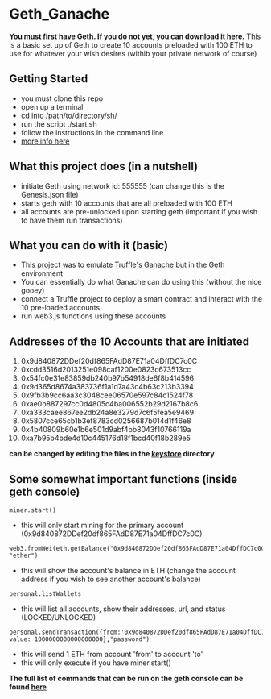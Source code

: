# Geth_Ganache

**You must first have Geth. If you do not yet, you can download it [here](https://github.com/ethereum/go-ethereum/wiki/Building-Ethereum).**
This is a basic set up of Geth to create 10 accounts preloaded with 100 ETH to use for whatever your wish desires (withib your private network of course)

## Getting Started
- you must clone this repo
- open up a terminal
- cd into /path/to/directory/sh/
- run the script ./start.sh
- follow the instructions in the command line
- [more info here](https://github.com/araskachoi/Geth_Ganache/tree/master/sh/README.md)

## What this project does (in a nutshell)
- initiate Geth using network id: 555555 (can change this is the Genesis.json file)
- starts geth with 10 accounts that are all preloaded with 100 ETH
- all accounts are pre-unlocked upon starting geth (important if you wish to have them run transactions)

## What you can do with it (basic)
- This project was to emulate [Truffle's Ganache](http://truffleframework.com/docs/ganache/using) but in the Geth environment 
- You can essentially do what Ganache can do using this (without the nice gooey)
- connect a Truffle project to deploy a smart contract and interact with the 10 pre-loaded accounts
- run web3.js functions using these accounts

## Addresses of the 10 Accounts that are initiated
1. 0x9d840872DDef20df865FAdD87E71a04DffDC7c0C
2. 0xcdd3516d2013251e098caf1200e0823c673513cc
3. 0x54fc0e31e83859db240b97b54918de6f8b414596
4. 0x9d365d8674a383736f1a1d7a43c4b63c213b3394
5. 0x9fb3b9cc6aa3c3048cee06570e597c84c1524f78
6. 0xae0b887297cc0d4805c4ba006552b29d2167b8c6
7. 0xa333caee867ee2db24a8e3279d7c6f5fea5e9469
8. 0x5807cce65cb1b3ef8783cd0256687b014d1f46e8
9. 0x4b40809b60e1b6e501d9abf4bb8043f10766119a
10. 0xa7b95b4bde4d10c445176d18f1bcd40f18b289e5

**can be changed by editing the files in the [keystore](https://github.com/araskachoi/Geth_Ganache/tree/master/keystore) directory**

## Some somewhat important functions (inside geth console)
```
miner.start()
```
- this will only start mining for the primary account (0x9d840872DDef20df865FAdD87E71a04DffDC7c0C)

```
web3.fromWei(eth.getBalance("0x9d840872DDef20df865FAdD87E71a04DffDC7c0C"), "ether")
```
- this will show the account's balance in ETH (change the account address if you wish to see another account's balance)
```
personal.listWallets
```
- this will list all accounts, show their addresses, url, and status (LOCKED/UNLOCKED)
```
personal.sendTransaction({from:'0x9d840872DDef20df865FAdD87E71a04DffDC7c0C',to:'0xcdd3516d2013251e098caf1200e0823c673513cc', value: 1000000000000000000},"password")
```
- this will send 1 ETH from account 'from' to account 'to'
- this will only execute if you have miner.start() 

**The full list of commands that can be run on the geth console can be found [here](https://github.com/ethereum/go-ethereum/wiki/Command-Line-Options)**